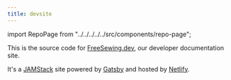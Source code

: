 ```yaml
---
title: devsite
---
```


import RepoPage from "../../../../../src/components/repo-page";

<RepoPage repo="devsite" />

This is the source code for [FreeSewing.dev](https://freesewing.dev), our developer documentation site.

It's a [JAMStack](https://jamstack.org/) site powered by [Gatsby](https://www.gatsbyjs.org/) and hosted by [Netlify](https://www.netlify.com/).
